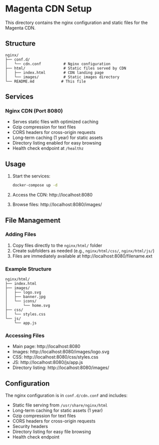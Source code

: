 # Magenta CDN Setup

This directory contains the nginx configuration and static files for the Magenta CDN.

## Structure

```
nginx/
├── conf.d/
│   └── cdn.conf          # Nginx configuration
├── html/                 # Static files served by CDN
│   ├── index.html        # CDN landing page
│   └── images/           # Static images directory
└── README.md            # This file
```

## Services

### Nginx CDN (Port 8080)
- Serves static files with optimized caching
- Gzip compression for text files
- CORS headers for cross-origin requests
- Long-term caching (1 year) for static assets
- Directory listing enabled for easy browsing
- Health check endpoint at `/healthz`

## Usage

1. Start the services:
   ```bash
   docker-compose up -d
   ```

2. Access the CDN: http://localhost:8080
3. Browse files: http://localhost:8080/images/

## File Management

### Adding Files
1. Copy files directly to the `nginx/html/` folder
2. Create subfolders as needed (e.g., `nginx/html/css/`, `nginx/html/js/`)
3. Files are immediately available at http://localhost:8080/filename.ext

### Example Structure
```
nginx/html/
├── index.html
├── images/
│   ├── logo.svg
│   ├── banner.jpg
│   └── icons/
│       └── home.svg
├── css/
│   └── styles.css
└── js/
    └── app.js
```

### Accessing Files
- Main page: http://localhost:8080
- Images: http://localhost:8080/images/logo.svg
- CSS: http://localhost:8080/css/styles.css
- JS: http://localhost:8080/js/app.js
- Directory listing: http://localhost:8080/images/

## Configuration

The nginx configuration is in `conf.d/cdn.conf` and includes:
- Static file serving from `/usr/share/nginx/html`
- Long-term caching for static assets (1 year)
- Gzip compression for text files
- CORS headers for cross-origin requests
- Security headers
- Directory listing for easy file browsing
- Health check endpoint
